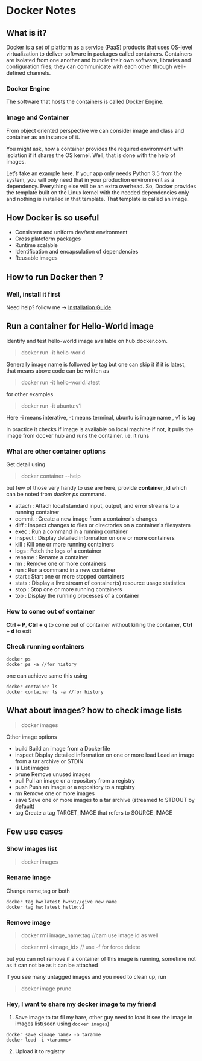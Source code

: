 # Docker Notes
## What is it?
Docker is a set of platform as a service (PaaS) products that uses OS-level virtualization to deliver software in packages called containers. Containers are isolated from one another and bundle their own software, libraries and configuration files; they can communicate with each other through well-defined channels.

### Docker Engine 
The software that hosts the containers is called Docker Engine. 

### Image and Container
From object oriented perspective we can consider image and class and container as an instance of it.

You might ask, how a container provides the required environment with isolation if it shares the OS kernel. Well, that is done with the help of images.

Let’s take an example here. If your app only needs Python 3.5 from the system, you will only need that in your production environment as a dependency. Everything else will be an extra overhead. So, Docker provides the template built on the Linux kernel with the needed dependencies only and nothing is installed in that template. That template is called an image.

## How Docker is so useful
- Consistent and uniform dev/test environment
- Cross plateform packages
- Runtime scalable 
- Identification and encapsulation of dependencies 
- Reusable images

## 
## How to run Docker then ?
### Well, install it first
Need help? follow me -> [Installation Guide](docker_installation.md) 

## Run a container for Hello-World image 
Identify and test hello-world image available on hub.docker.com. 
> docker run -it hello-world

Generally image name is followed by tag but one can skip it if it is latest, that means above code can be written as 
> docker run -it hello-world:latest

for other examples  
> docker run -it ubuntu:v1

Here -i means interative, -t means terminal, ubuntu is image name , v1 is tag

In practice it checks if image is available on local machine if not, it pulls the image from docker hub and runs the container. i.e. it runs 

### What are other container options
Get detail using 
> docker container --help

but few of those very handy to use are here, provide __container_id__ which can be noted from _docker ps_ command. 
- attach : Attach local standard input, output, and error streams to a running container
- commit : Create a new image from a container's changes
- diff : Inspect changes to files or directories on a container's filesystem
- exec : Run a command in a running container
- inspect : Display detailed information on one or more containers
- kill : Kill one or more running containers
- logs : Fetch the logs of a container
- rename : Rename a container
- rm : Remove one or more containers
- run : Run a command in a new container
- start : Start one or more stopped containers
- stats : Display a live stream of container(s) resource usage statistics
- stop : Stop one or more running containers
- top : Display the running processes of a container

### How to come out of container 
__Ctrl + P__, __Ctrl + q__ to come out of container without killing the container, __Ctrl + d__ to exit

### Check running containers 
```
docker ps 
docker ps -a //for history
```
one can achieve same this using 
```
docker container ls 
docker container ls -a //for history
```

## What about images? how to check image lists
> docker images

Other image options
- build       Build an image from a Dockerfile
- inspect     Display detailed information on one or more load        Load an image from a tar archive or STDIN
- ls          List images
- prune       Remove unused images
- pull        Pull an image or a repository from a registry
- push        Push an image or a repository to a registry
- rm          Remove one or more images
- save        Save one or more images to a tar archive (streamed to STDOUT by default)
- tag         Create a tag TARGET_IMAGE that refers to SOURCE_IMAGE

## Few use cases
### Show images list
> docker images
### Rename image
Change name,tag or both
```
docker tag hw:latest hw:v1//give new name
docker tag hw:latest hello:v2
```
### Remove image 
> docker rmi image_name:tag //cam use image id as well

> docker rmi <image_id> // use -f for force delete 

but you can not remove if a container of this image is running, sometime not as it can not be as it can be attached

If you see many untagged images and you need to clean up, run 
> docker image prune 

### Hey, I want to share my docker image to my friend
1. Save image to tar fil my hare, other guy need to load it see the image in images list(seen using `docker images`)
```
docker save <image_name> -o taranme
docker load -i <taranme>
```

2. Upload it to registry

### 